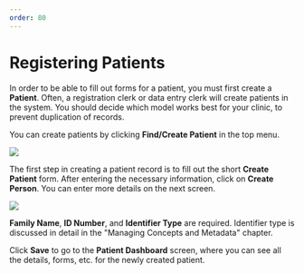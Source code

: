 ```yaml
---
order: 80
---
```

# Registering Patients

In order to be able to fill out forms for a patient, you must first create a **Patient**. Often, a registration clerk or data entry clerk will create patients in the system. You should decide which model works best for your clinic, to prevent duplication of records.

You can create patients by clicking **Find/Create Patient** in the top menu.

![](/assets/find_create_patient.png)

The first step in creating a patient record is to fill out the short **Create Patient** form. After entering the necessary information, click on **Create Person**. You can enter more details on the next screen.

![](/assets/create_patient_2.png)

**Family Name**, **ID Number**, and **Identifier Type** are required. Identifier type is discussed in detail in the "Managing Concepts and Metadata" chapter.

Click **Save** to go to the **Patient Dashboard** screen, where you can see all the details, forms, etc. for the newly created patient.

